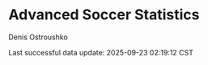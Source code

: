 # Advanced Soccer Statistics
Denis Ostroushko

<!-- gfm -->

Last successful data update: 2025-09-23 02:19:12 CST
